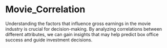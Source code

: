 # Movie_Correlation
Understanding the factors that influence gross earnings in the movie industry is crucial for decision-making. By analyzing correlations between different attributes, we can gain insights that may help predict box office success and guide investment decisions.
